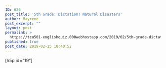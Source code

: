 ```yaml
---
ID: 626
post_title: '5th Grade: Dictation! Natural Disasters'
author: Mayrene
post_excerpt: ""
layout: post
permalink: >
  https://tcu501-englishquiz.000webhostapp.com/2019/02/5th-grade-dictation-natural-disasters
published: true
post_date: 2019-02-25 18:40:52
---
```

<!-- wp:paragraph -->
<p>[h5p id="19"]</p>
<!-- /wp:paragraph -->